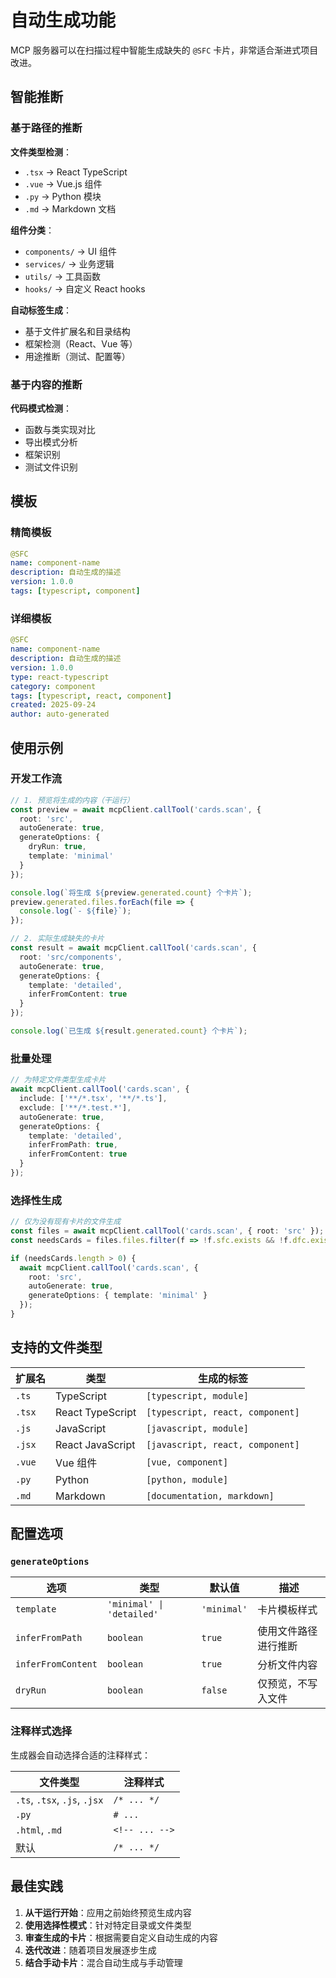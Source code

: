 # 自动生成功能

MCP 服务器可以在扫描过程中智能生成缺失的 `@SFC` 卡片，非常适合渐进式项目改进。

## 智能推断

### 基于路径的推断

**文件类型检测**：
- `.tsx` → React TypeScript
- `.vue` → Vue.js 组件
- `.py` → Python 模块
- `.md` → Markdown 文档

**组件分类**：
- `components/` → UI 组件
- `services/` → 业务逻辑
- `utils/` → 工具函数
- `hooks/` → 自定义 React hooks

**自动标签生成**：
- 基于文件扩展名和目录结构
- 框架检测（React、Vue 等）
- 用途推断（测试、配置等）

### 基于内容的推断

**代码模式检测**：
- 函数与类实现对比
- 导出模式分析
- 框架识别
- 测试文件识别

## 模板

### 精简模板
```yaml
@SFC
name: component-name
description: 自动生成的描述
version: 1.0.0
tags: [typescript, component]
```

### 详细模板
```yaml
@SFC
name: component-name
description: 自动生成的描述
version: 1.0.0
type: react-typescript
category: component
tags: [typescript, react, component]
created: 2025-09-24
author: auto-generated
```

## 使用示例

### 开发工作流

```typescript
// 1. 预览将生成的内容（干运行）
const preview = await mcpClient.callTool('cards.scan', {
  root: 'src',
  autoGenerate: true,
  generateOptions: {
    dryRun: true,
    template: 'minimal'
  }
});

console.log(`将生成 ${preview.generated.count} 个卡片`);
preview.generated.files.forEach(file => {
  console.log(`- ${file}`);
});

// 2. 实际生成缺失的卡片
const result = await mcpClient.callTool('cards.scan', {
  root: 'src/components',
  autoGenerate: true,
  generateOptions: {
    template: 'detailed',
    inferFromContent: true
  }
});

console.log(`已生成 ${result.generated.count} 个卡片`);
```

### 批量处理

```typescript
// 为特定文件类型生成卡片
await mcpClient.callTool('cards.scan', {
  include: ['**/*.tsx', '**/*.ts'],
  exclude: ['**/*.test.*'],
  autoGenerate: true,
  generateOptions: {
    template: 'detailed',
    inferFromPath: true,
    inferFromContent: true
  }
});
```

### 选择性生成

```typescript
// 仅为没有现有卡片的文件生成
const files = await mcpClient.callTool('cards.scan', { root: 'src' });
const needsCards = files.files.filter(f => !f.sfc.exists && !f.dfc.exists);

if (needsCards.length > 0) {
  await mcpClient.callTool('cards.scan', {
    root: 'src',
    autoGenerate: true,
    generateOptions: { template: 'minimal' }
  });
}
```

## 支持的文件类型

| 扩展名 | 类型 | 生成的标签 |
|--------|------|-----------|
| `.ts` | TypeScript | `[typescript, module]` |
| `.tsx` | React TypeScript | `[typescript, react, component]` |
| `.js` | JavaScript | `[javascript, module]` |
| `.jsx` | React JavaScript | `[javascript, react, component]` |
| `.vue` | Vue 组件 | `[vue, component]` |
| `.py` | Python | `[python, module]` |
| `.md` | Markdown | `[documentation, markdown]` |

## 配置选项

### `generateOptions`

| 选项 | 类型 | 默认值 | 描述 |
|------|------|--------|------|
| `template` | `'minimal' \| 'detailed'` | `'minimal'` | 卡片模板样式 |
| `inferFromPath` | `boolean` | `true` | 使用文件路径进行推断 |
| `inferFromContent` | `boolean` | `true` | 分析文件内容 |
| `dryRun` | `boolean` | `false` | 仅预览，不写入文件 |

### 注释样式选择

生成器会自动选择合适的注释样式：

| 文件类型 | 注释样式 |
|----------|---------|
| `.ts`, `.tsx`, `.js`, `.jsx` | `/* ... */` |
| `.py` | `# ...` |
| `.html`, `.md` | `<!-- ... -->` |
| 默认 | `/* ... */` |

## 最佳实践

1. **从干运行开始**：应用之前始终预览生成内容
2. **使用选择性模式**：针对特定目录或文件类型
3. **审查生成的卡片**：根据需要自定义自动生成的内容
4. **迭代改进**：随着项目发展逐步生成
5. **结合手动卡片**：混合自动生成与手动管理
